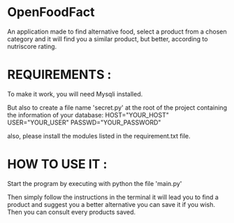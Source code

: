 # OpenFoodFact

An application made to find alternative food, select a product from a chosen category and it will find you a similar product, but better, according to nutriscore rating.

# REQUIREMENTS : 

To make it work, you will need Mysqli installed. 

But also to create a file name 'secret.py' at the root of the project containing the information of your database:
HOST="YOUR_HOST"
USER="YOUR_USER"
PASSWD="YOUR_PASSWORD"

also, please install the modules listed in the requirement.txt file.

# HOW TO USE IT :

Start the program by executing with python the file 'main.py'

Then simply follow the instructions in the terminal it will lead you to find a product and suggest you a better alternative
you can save it if you wish. Then you can consult every products saved. 




